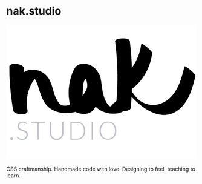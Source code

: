 # nak.studio

 ![alt tag](https://github.com/nak-studio/nak.studio-site/blob/master/docs/assets/nak-studio-logo.png)

CSS craftmanship. Handmade code with love. Designing to feel, teaching to learn.
